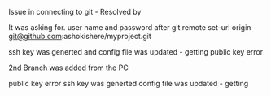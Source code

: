 Issue in connecting to git -  Resolved by

It was asking for. user name and password
after git remote set-url origin git@github.com:ashokishere/myproject.git


ssh key was generted and config file was updated - getting public key error 

2nd Branch was added from the PC
 
public key error 
ssh key was generted 
config file was updated - getting 
 